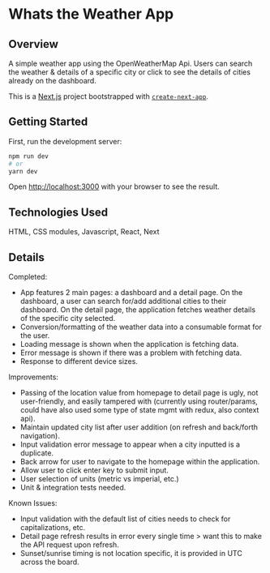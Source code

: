 # Whats the Weather App

## Overview

<p>A simple weather app using the OpenWeatherMap Api.  Users can search the weather & details of a specific city or click to see the details of cities already on the dashboard. </p>

This is a [Next.js](https://nextjs.org/) project bootstrapped with [`create-next-app`](https://github.com/vercel/next.js/tree/canary/packages/create-next-app).

## Getting Started

First, run the development server:

```bash
npm run dev
# or
yarn dev
```

Open [http://localhost:3000](http://localhost:3000) with your browser to see the result.

## Technologies Used

<p>HTML, CSS modules, Javascript, React, Next</p>

## Details

Completed:
<ul>
    <li>App features 2 main pages: a dashboard and a detail page. On the dashboard, a user can search for/add additional cities to their dashboard. On the detail page, the application fetches weather details of the specific city selected.
    <li>Conversion/formatting of the weather data into a consumable format for the user.
    <li>Loading message is shown when the application is fetching data.
    <li>Error message is shown if there was a problem with fetching data. 
    <li>Response to different device sizes.
</ul>

Improvements:
<ul>
    <li>Passing of the location value from homepage to detail page is ugly, not user-friendly, and easily tampered with (currently using router/params, could have also used some type of state mgmt with redux, also context api).
    <li>Maintain updated city list after user addition (on refresh and back/forth navigation).
    <li>Input validation error message to appear when a city inputted is a duplicate.
    <li>Back arrow for user to navigate to the homepage within the application.
    <li>Allow user to click enter key to submit input.
    <li>User selection of units (metric vs imperial, etc.)
    <li>Unit & integration tests needed.
</ul>

Known Issues:
<ul>
    <li>Input validation with the default list of cities needs to check for capitalizations, etc.
    <li>Detail page refresh results in error every single time > want this to make the API request upon refresh.
    <li>Sunset/sunrise timing is not location specific, it is provided in UTC across the board.
</ul>